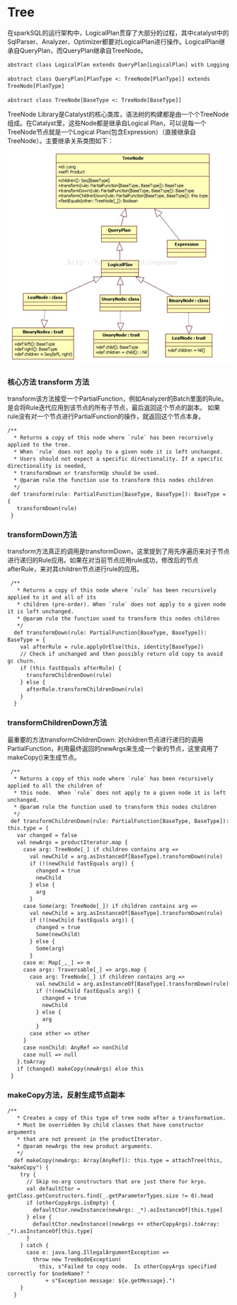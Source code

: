 # Tree

在sparkSQL的运行架构中，LogicalPlan贯穿了大部分的过程，其中catalyst中的SqlParser、Analyzer、Optimizer都要对LogicalPlan进行操作。LogicalPlan继承自QueryPlan，而QueryPlan继承自TreeNode。

```
abstract class LogicalPlan extends QueryPlan[LogicalPlan] with Logging

abstract class QueryPlan[PlanType <: TreeNode[PlanType]] extends TreeNode[PlanType]

abstract class TreeNode[BaseType <: TreeNode[BaseType]]
```

TreeNode Library是Catalyst的核心类库，语法树的构建都是由一个个TreeNode组成。在Catalyst里，这些Node都是继承自Logical Plan，可以说每一个TreeNode节点就是一个Logical Plan(包含Expression）（直接继承自TreeNode）。主要继承关系类图如下：

![](/images/tree-node.png)

### 核心方法 transform 方法
  transform该方法接受一个PartialFunction，例如Analyzer的Batch里面的Rule。
  是会将Rule迭代应用到该节点的所有子节点，最后返回这个节点的副本。
  如果rule没有对一个节点进行PartialFunction的操作，就返回这个节点本身。

 ```
/**
   * Returns a copy of this node where `rule` has been recursively applied to the tree.
   * When `rule` does not apply to a given node it is left unchanged.
   * Users should not expect a specific directionality. If a specific directionality is needed,
   * transformDown or transformUp should be used.
   * @param rule the function use to transform this nodes children
   */
  def transform(rule: PartialFunction[BaseType, BaseType]): BaseType = {
    transformDown(rule)
  }
```

### transformDown方法
transform方法真正的调用是transformDown，这里提到了用先序遍历来对子节点进行递归的Rule应用。如果在对当前节点应用rule成功，修改后的节点afterRule，来对其children节点进行rule的应用。
```
 /**
   * Returns a copy of this node where `rule` has been recursively applied to it and all of its
   * children (pre-order). When `rule` does not apply to a given node it is left unchanged.
   * @param rule the function used to transform this nodes children
   */
  def transformDown(rule: PartialFunction[BaseType, BaseType]): BaseType = {
    val afterRule = rule.applyOrElse(this, identity[BaseType])
    // Check if unchanged and then possibly return old copy to avoid gc churn.
    if (this fastEquals afterRule) {
      transformChildrenDown(rule)
    } else {
      afterRule.transformChildrenDown(rule)
    }
  }
```

### transformChildrenDown方法
最重要的方法transformChildrenDown:
  对children节点进行递归的调用PartialFunction，利用最终返回的newArgs来生成一个新的节点，这里调用了makeCopy()来生成节点。
 ```
  /**
   * Returns a copy of this node where `rule` has been recursively applied to all the children of
   * this node.  When `rule` does not apply to a given node it is left unchanged.
   * @param rule the function used to transform this nodes children
   */
  def transformChildrenDown(rule: PartialFunction[BaseType, BaseType]): this.type = {
    var changed = false
    val newArgs = productIterator.map {
      case arg: TreeNode[_] if children contains arg =>
        val newChild = arg.asInstanceOf[BaseType].transformDown(rule)
        if (!(newChild fastEquals arg)) {
          changed = true
          newChild
        } else {
          arg
        }
      case Some(arg: TreeNode[_]) if children contains arg =>
        val newChild = arg.asInstanceOf[BaseType].transformDown(rule)
        if (!(newChild fastEquals arg)) {
          changed = true
          Some(newChild)
        } else {
          Some(arg)
        }
      case m: Map[_,_] => m
      case args: Traversable[_] => args.map {
        case arg: TreeNode[_] if children contains arg =>
          val newChild = arg.asInstanceOf[BaseType].transformDown(rule)
          if (!(newChild fastEquals arg)) {
            changed = true
            newChild
          } else {
            arg
          }
        case other => other
      }
      case nonChild: AnyRef => nonChild
      case null => null
    }.toArray
    if (changed) makeCopy(newArgs) else this
  }
```

### makeCopy方法，反射生成节点副本
```
/**
   * Creates a copy of this type of tree node after a transformation.
   * Must be overridden by child classes that have constructor arguments
   * that are not present in the productIterator.
   * @param newArgs the new product arguments.
   */
  def makeCopy(newArgs: Array[AnyRef]): this.type = attachTree(this, "makeCopy") {
    try {
      // Skip no-arg constructors that are just there for kryo.
      val defaultCtor = getClass.getConstructors.find(_.getParameterTypes.size != 0).head
      if (otherCopyArgs.isEmpty) {
        defaultCtor.newInstance(newArgs: _*).asInstanceOf[this.type]
      } else {
        defaultCtor.newInstance((newArgs ++ otherCopyArgs).toArray: _*).asInstanceOf[this.type]
      }
    } catch {
      case e: java.lang.IllegalArgumentException =>
        throw new TreeNodeException(
          this, s"Failed to copy node.  Is otherCopyArgs specified correctly for $nodeName? "
            + s"Exception message: ${e.getMessage}.")
    }
  }
```

